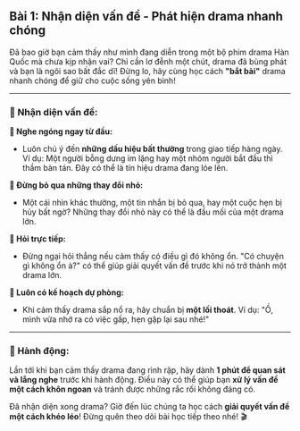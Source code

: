 ## Bài 1: Nhận diện vấn đề - Phát hiện drama nhanh chóng

Đã bao giờ bạn cảm thấy như mình đang diễn trong một bộ phim drama Hàn Quốc mà chưa kịp nhận vai? Chỉ cần lơ đễnh một chút, drama đã bùng phát và bạn là ngôi sao bất đắc dĩ! Đừng lo, hãy cùng học cách **"bắt bài"** drama nhanh chóng để giữ cho cuộc sống yên bình!

---

### 📌 Nhận diện vấn đề:

**🔹 Nghe ngóng ngay từ đầu:**
- Luôn chú ý đến **những dấu hiệu bất thường** trong giao tiếp hàng ngày. Ví dụ: Một người bỗng dưng im lặng hay một nhóm người bắt đầu thì thầm bàn tán. Đây có thể là tín hiệu drama đang lóe lên.

**🔹 Đừng bỏ qua những thay đổi nhỏ:**
- Một cái nhìn khác thường, một tin nhắn bị bỏ qua, hay một cuộc hẹn bị hủy bất ngờ? Những thay đổi nhỏ này có thể là đầu mối của một drama lớn.

**🔹 Hỏi trực tiếp:**
- Đừng ngại hỏi thẳng nếu cảm thấy có điều gì đó không ổn. "Có chuyện gì không ổn à?" có thể giúp giải quyết vấn đề trước khi nó trở thành một drama lớn.

**🔹 Luôn có kế hoạch dự phòng:**
- Khi cảm thấy drama sắp nổ ra, hãy chuẩn bị **một lối thoát**. Ví dụ: "Ồ, mình vừa nhớ ra có việc gấp, hẹn gặp lại sau nhé!"

---

### 🚀 Hành động:

Lần tới khi bạn cảm thấy drama đang rình rập, hãy dành **1 phút để quan sát và lắng nghe** trước khi hành động. Điều này có thể giúp bạn **xử lý vấn đề một cách khôn ngoan** và tránh được những rắc rối không đáng có.

Đã nhận diện xong drama? Giờ đến lúc chúng ta học cách **giải quyết vấn đề một cách khéo léo**! Đừng quên theo dõi bài học tiếp theo nhé! 🎬